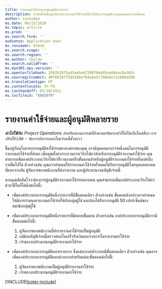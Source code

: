 ```yaml
---
title: รายงานค่าใช้จ่ายและผู้อนุมัติหลายราย
description: หัวข้อนี้ให้ข้อมูลเกี่ยวกับรายงานค่าใช้จ่ายที่ต้องได้รับการอนุมัติจากบุคคลมากกว่าหนึ่งคน
author: suvaidya
ms.date: 09/23/2020
ms.topic: article
ms.prod: ''
ms.search.form: ''
audience: Application User
ms.reviewer: kfend
ms.search.scope: ''
ms.search.region: ''
ms.author: shylaw
ms.search.validFrom: ''
ms.dyn365.ops.version: ''
ms.openlocfilehash: 2502b2975ad3aebad720970e693ea68eac0a302c
ms.sourcegitcommit: 40f68387f594180af64a5e5c748b6efa188bd300
ms.translationtype: HT
ms.contentlocale: th-TH
ms.lasthandoff: 05/10/2021
ms.locfileid: "6002079"
---
```

# <a name="expense-reports-and-multiple-approvers"></a>รายงานค่าใช้จ่ายและผู้อนุมัติหลายราย

_**นำไปใช้กับ:** Project Operations สำหรับสถานการณ์ที่อิงตามทรัพยากร/ที่ไม่ได้เก็บในสต็อก การปรับใช้ Lite - จัดการกับการออกใบแจ้งหนี้ชั่วคราว_

ขึ้นอยู่กับนโยบายการอนุมัติค่าใช้จ่ายขององค์กรของคุณ อาจมีบุคคลมากกว่าหนึ่งคนในการอนุมัติรายงานค่าใช้จ่ายที่ส่งมา เมื่อคุณตั้งค่ากระบวนการเวิร์กโฟลว์สำหรับการอนุมัติรายงานค่าใช้จ่าย คุณสามารถเพิ่มองค์ประกอบเวิร์กโฟลว์ที่รวมงานหรือขั้นตอนสำหรับผู้อนุมัติรายงานค่าใช้จ่ายตั้งแต่หนึ่งรายขึ้นไปได้ ตัวอย่างเช่น คุณอาจกำหนดให้รายงานค่าใช้จ่ายทั้งหมดได้รับการอนุมัติโดยบุคคลสองคนที่แยกจากกัน ผู้จัดการของพนักงานที่ส่งรายงาน และผู้ประสานงานบัญชีเจ้าหนี้

หากคุณตัดสินใจว่าต้องการผู้อนุมัติรายงานค่าใช้จ่ายหลายคน คุณสามารถเพิ่มองค์ประกอบเวิร์กโฟลว์ด้วยวิธีใดก็ได้ดังต่อไปนี้:

- เพิ่มองค์ประกอบการอนุมัติหนึ่งรายการที่มีขั้นตอนเดียว ตัวอย่างเช่น ขั้นตอนดังกล่าวอาจกำหนดให้มีการกำหนดรายงานค่าใช้จ่ายให้กับกลุ่มผู้ใช้ และต้องได้รับการอนุมัติ 50 เปอร์เซ็นต์ของสมาชิกกลุ่มผู้ใช้
- เพิ่มองค์ประกอบการอนุมัติหนึ่งรายการที่มีหลายขั้นตอน ตัวอย่างเช่น องค์ประกอบการอนุมัติอาจมีขั้นตอนต่อไปนี้:

    1. ผู้จัดการของพนักงานที่ส่งรายงานค่าใช้จ่ายเป็นผู้อนุมัติ
    2. เสมียนบัญชีเจ้าหนี้ตรวจสอบใบเสร็จรับเงินและรายการในรายงานค่าใช้จ่าย
    3. เจ้าของงบประมาณอนุมัติรายงานค่าใช้จ่าย

- เพิ่มองค์ประกอบการอนุมัติหลายรายการ ซึ่งแต่ละองค์ประกอบมีขั้นตอนเดียว ตัวอย่างเช่น คุณอาจเพิ่มองค์ประกอบการอนุมัติแยกต่างหากสำหรับแต่ละขั้นตอนต่อไปนี้:

    1. ผู้จัดการของพนักงานเป็นผู้อนุมัติรายงานค่าใช้จ่าย
    2. เจ้าของงบประมาณอนุมัติรายงานค่าใช้จ่าย


[!INCLUDE[footer-include](../includes/footer-banner.md)]